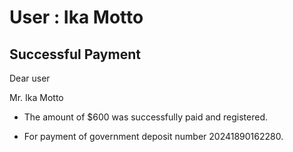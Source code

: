 User : Ika Motto
=============

Successful Payment
---------------------

Dear user

Mr. Ika Motto

* The amount of $600 was successfully paid and registered.
* For payment of government deposit number 20241890162280.

  
  
  ##
